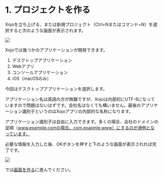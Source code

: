 # 1. プロジェクトを作る

Xojoを立ち上げる、または新規プロジェクト（Ctrl+Nまたはコマンド+N）を選択すると次のような画面が表示されます。

![](images/1-1.png)

Xojoでは幾つかのアプリケーションが開発できます。

1. デスクトップアプリケーション
1. Webアプリ
1. コンソールアプリケーション
1. iOS（macOSのみ）

今回はデスクトップアプリケーションを選択します。

アプリケーション名は英語の方が無難ですが、Xojoは内部的にUTF-8になっていますので問題はないはずです。会社名はなくても構いません。最後のアプリケーション識別子というのはXojoアプリの内部的な名称になります。

アプリケーション識別子は自由に入力できます。多くの場合、会社のドメインの逆順（www.example.comの場合、com.exapmle.www）にするのが通例となっています。

必要な情報を入力した後、OKボタンを押すと下のような画面が表示されれば完了です。

![](images/1-2.png)

では[画面を作る](2.md)に進んでください。
